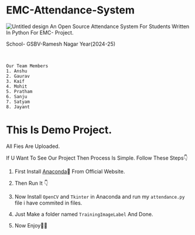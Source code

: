 # EMC-Attendance-System
![Untitled design](https://github.com/user-attachments/assets/b316a2f5-d5a2-4f1e-8c2f-2e0750c0ccd7)
An Open Source Attendance System For Students Written In Python For EMC- Project. 
<br>

School- GSBV-Ramesh Nagar
Year(2024-25)<br>  

<br>


```
Our Team Members
1. Anshu 
2. Gaurav 
3. Kaif  
4. Mohit
5. Pratham 
6. Sanju 
7. Satyam
8. Jayant 
```


# This Is Demo Project.

All Fies Are Uploaded.

If U Want To See Our Project Then Process Is Simple.
Follow These Steps👇
<br>
1. First Install [Anaconda](https://www.anaconda.com/download/success)🐍
From Official Website. <br> 

2. Then Run It 👇 

3. Now Install `OpenCV` and `Tkinter` in Anaconda and run my ``attendance.py`` file i have commited in files.
  
4. Just Make a folder named `TrainingImageLabel` 
And Done.
  
5. Now Enjoy🥳🥳
